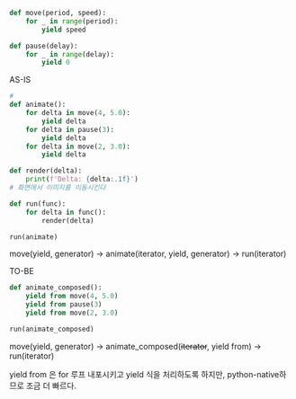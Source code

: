 ---
---


```python
def move(period, speed):
	for _ in range(period):
		yield speed

def pause(delay):
	for _ in range(delay):
		yield 0
```

AS-IS
```python
#
def animate():
	for delta in move(4, 5.0):
		yield delta
	for delta in pause(3):
		yield delta
	for delta in move(2, 3.0):
		yield delta

def render(delta):
	print(f'Delta: {delta:.1f}')
# 화면에서 이미지를 이동시킨다  

def run(func):
	for delta in func():
		render(delta)

run(animate)
```

move(yield, generator) ->  animate(iterator, yield, generator) -> run(iterator)

TO-BE
```python
def animate_composed():
	yield from move(4, 5.0)
	yield from pause(3)
	yield from move(2, 3.0)

run(animate_composed)
```
move(yield, generator) ->  animate_composed(~~iterator~~, yield from) -> run(iterator)


yield from 은 for 루프 내포시키고 yield 식을 처리하도록 하지만, python-native하므로 조금 더 빠르다.

